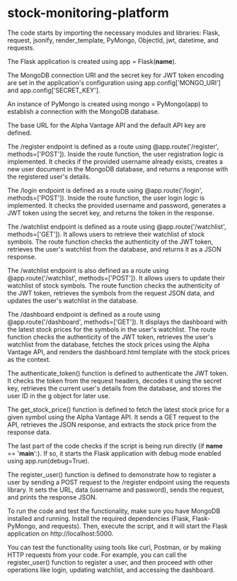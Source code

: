 # stock-monitoring-platform
The code starts by importing the necessary modules and libraries: Flask, request, jsonify, render_template, PyMongo, ObjectId, jwt, datetime, and requests.

The Flask application is created using app = Flask(__name__).

The MongoDB connection URI and the secret key for JWT token encoding are set in the application's configuration using app.config['MONGO_URI'] and app.config['SECRET_KEY'].

An instance of PyMongo is created using mongo = PyMongo(app) to establish a connection with the MongoDB database.

The base URL for the Alpha Vantage API and the default API key are defined.

The /register endpoint is defined as a route using @app.route('/register', methods=['POST']). Inside the route function, the user registration logic is implemented. It checks if the provided username already exists, creates a new user document in the MongoDB database, and returns a response with the registered user's details.

The /login endpoint is defined as a route using @app.route('/login', methods=['POST']). Inside the route function, the user login logic is implemented. It checks the provided username and password, generates a JWT token using the secret key, and returns the token in the response.

The /watchlist endpoint is defined as a route using @app.route('/watchlist', methods=['GET']). It allows users to retrieve their watchlist of stock symbols. The route function checks the authenticity of the JWT token, retrieves the user's watchlist from the database, and returns it as a JSON response.

The /watchlist endpoint is also defined as a route using @app.route('/watchlist', methods=['POST']). It allows users to update their watchlist of stock symbols. The route function checks the authenticity of the JWT token, retrieves the symbols from the request JSON data, and updates the user's watchlist in the database.

The /dashboard endpoint is defined as a route using @app.route('/dashboard', methods=['GET']). It displays the dashboard with the latest stock prices for the symbols in the user's watchlist. The route function checks the authenticity of the JWT token, retrieves the user's watchlist from the database, fetches the stock prices using the Alpha Vantage API, and renders the dashboard.html template with the stock prices as the context.

The authenticate_token() function is defined to authenticate the JWT token. It checks the token from the request headers, decodes it using the secret key, retrieves the current user's details from the database, and stores the user ID in the g object for later use.

The get_stock_price() function is defined to fetch the latest stock price for a given symbol using the Alpha Vantage API. It sends a GET request to the API, retrieves the JSON response, and extracts the stock price from the response data.

The last part of the code checks if the script is being run directly (if __name__ == '__main__':). If so, it starts the Flask application with debug mode enabled using app.run(debug=True).

The register_user() function is defined to demonstrate how to register a user by sending a POST request to the /register endpoint using the requests library. It sets the URL, data (username and password), sends the request, and prints the response JSON.

To run the code and test the functionality, make sure you have MongoDB installed and running. Install the required dependencies (Flask, Flask-PyMongo, and requests). Then, execute the script, and it will start the Flask application on http://localhost:5000.

You can test the functionality using tools like curl, Postman, or by making HTTP requests from your code. For example, you can call the register_user() function to register a user, and then proceed with other operations like login, updating watchlist, and accessing the dashboard.
